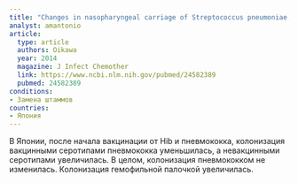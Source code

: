 ```yaml
---
title: "Changes in nasopharyngeal carriage of Streptococcus pneumoniae, Haemophilus influenzae and Moraxella catarrhalis among healthy children attending a day-care centre before and after official financial support for the 7-valent pneumococcal conjugate vaccine and H. influenzae type b vaccine in Japan"
analyst: amantonio
article:
  type: article
  authors: Oikawa
  year: 2014
  magazine: J Infect Chemother
  link: https://www.ncbi.nlm.nih.gov/pubmed/24582389
  pubmed: 24582389
conditions:
- Замена штаммов
countries:
- Япония
---
```


В Японии, после начала вакцинации от Hib и пневмококка, колонизация вакцинными серотипами пневмококка уменьшилась, а невакцинными серотипами увеличилась. В целом, колонизация пневмококком не изменилась. Колонизация гемофильной палочкой увеличилась.
